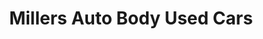 ---
title: "Millers Auto Body Used Cars"
url: /new-tripoli/millers-auto-body-used-cars/
shop: car repair
---